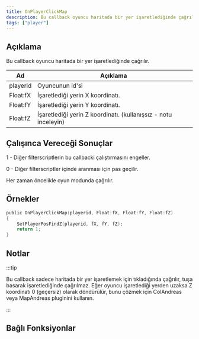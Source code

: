 ```yaml
---
title: OnPlayerClickMap
description: Bu callback oyuncu haritada bir yer işaretlediğinde çağrılır.
tags: ["player"]
---
```


## Açıklama

Bu callback oyuncu haritada bir yer işaretlediğinde çağrılır.

| Ad       | Açıklama                                                        |
| -------- | --------------------------------------------------------------- |
| playerid | Oyuncunun id'si                                                 |
| Float:fX | İşaretlediği yerin X koordinatı.                                |
| Float:fY | İşaretlediği yerin Y koordinatı.                                |
| Float:fZ | İşaretlediği yerin Z koordinatı. (kullanışsız - notu inceleyin) |

## Çalışınca Vereceği Sonuçlar

1 - Diğer filterscriptlerin bu callbacki çalıştırmasını engeller.

0 - Diğer filterscriptler içinde aranması için pas geçilir.

Her zaman öncelikle oyun modunda çağrılır.

## Örnekler

```c
public OnPlayerClickMap(playerid, Float:fX, Float:fY, Float:fZ)
{
    SetPlayerPosFindZ(playerid, fX, fY, fZ);
    return 1;
}
```

## Notlar

:::tip

Bu callback sadece haritada bir yer işaretlemek için tıkladığında çağrılır, tuşa basarak işaretlediğinde çağrılmaz. Eğer oyuncu işaretlediği yerden uzaksa Z koordinatı 0 (geçersiz) olarak döndürülür, bunu çözmek için ColAndreas veya MapAndreas pluginini kullanın.

:::

## Bağlı Fonksiyonlar
